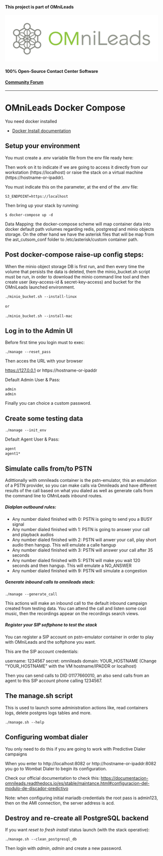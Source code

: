#### This project is part of OMniLeads

![Diagrama deploy tool](../ansible/png/omnileads_logo_1.png)

#### 100% Open-Source Contact Center Software
#### [Community Forum](https://forum.omnileads.net/)

---

# OMniLeads Docker Compose

You need docker installed

* [Docker Install documentation](https://docs.docker.com/get-docker/)

## Setup your environment

You must create a .env variable file from the env file ready here:

Then work on it to indicate if we are going to access it directly from our workstation 
(https://localhost) or raise the stack on a virtual machine (https://hostname-or-ipaddr).


You must indicate this on the parameter, at the end of the .env file:

```
S3_ENDPOINT=https://localhost
```

Then bring up your stack by running:

```
$ docker-compose up -d
```

Data Mapping: the docker-compose scheme will map container data into docker default path volumes regarding redis, postgresql and minio objects storage.
On the other hand we have the asterisk files that will be map from the ast_cutsom_conf folder to /etc/asterisk/custom container path.

## Post docker-compose raise-up config steps:

When the minio object storage DB is first run, and then every time the volume that persists the data is deleted, them the minio_bucket.sh script must be run, in order to download the minio command line tool and then create user (key-access-id & secret-key-access) and bucket for the OMniLeads launched environment.

```
./minio_bucket.sh --install-linux

or

./minio_bucket.sh --install-mac
```


## Log in to the Admin UI

Before first time you login must to exec:

```
./manage --reset_pass
```

Then acces the URL with your browser 

https://127.0.0.1 or https://hostname-or-ipaddr 

Default Admin User & Pass:

```
admin
admin
```

Finally  you can choice a custom password. 

## Create some testing data

```
./manage --init_env
```

Default Agent User & Pass:

```
agent
agent1*
```

## Simulate calls from/to PSTN

Adittionally with omnileads container is the pstn-emulator, this an emulation of a PSTN provider,
so you can make calls via Omnileads and have different results of the call based on what you dialed
as well as generate calls from the command line to OMniLeads inbound routes.


##### Dialplan outbound rules:

* Any number dialed finished with 0: PSTN is going to send you a BUSY signal
* Any number dialed finished with 1: PSTN is going to answer your call and playback audios
* Any number dialed finished with 2: PSTN will anwer your call, play short audio then hangup. This will emulate a calle hangup
* Any number dialed finished with 3: PSTN will answer your call after 35 seconds
* Any number dialed finished with 5: PSTN will make you wait 120 seconds and then hangup. This will emulate a NO_ANSWER
* Any number dialed finished with 9: PSTN will simulate a congestion

##### Generate inbound calls to omnileads stack:

```
./manage --generate_call
```

This actions will make an inbound call to the default inbound campaign created from testing data. 
You can attend the call and listen some cool music, then the recordings appear on the recordings search views. 

##### Register your SIP softphone to test the stack 

You can register a SIP account on pstn-emulator container in order to play with OMniLeads and the softphone you want. 

This are the SIP account credentials:

username: 1234567
secret: omnileads
domain: YOUR_HOSTNAME
(Change "YOUR_HOSTNAME" with the VM hostname/IPADDR  or localhost)

Then you can send calls to DID 01177660010, an also send calls from an agent to this SIP account phone calling 1234567.

## The manage.sh script

This is used to launch some administration actions like, read containers logs, delete postgres logs tables and more. 

```
./manage.sh --help
```

## Configuring wombat dialer

You only need to do this if you are going to work with Predictive Dialer campaigns

When you enter to http://localhost:8082 or http://hostname-or-ipaddr:8082 you go to Wombat Dialer to begin its configuration. 

Check our official documentation to check this: https://documentacion-omnileads.readthedocs.io/es/stable/maintance.html#configuracion-del-modulo-de-discador-predictivo

Note: when configuring initial mariadb credentials the root pass is admin123, then on the AMI connection, the server address is acd.


## Destroy and re-create all PostgreSQL backend

If you want *reset to fresh install* status launch (with the stack operative):

```
./manage.sh --clean_postgresql_db
```

Then login with *admin*, *admin* and create a new password. 

